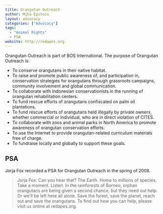 ```yaml
---
title: Orangutan Outreach
author: Mika Epstein
layout: advocacy
categories: ["Advocacy"]
tags: 
  - "Animal Rights"
  - PSA
website: http://redapes.org
---
```


Orangutan Outreach is part of BOS International. The purpose of Orangutan Outreach is:  
* To conserve orangutans in their native habitat.  
* To raise and promote public awareness of, and participation in, conservation strategies for orangutans through grassroots campaigns, community involvement and global communication.  
* To collaborate with Indonesian conservationists in the running of orangutan rehabilitation centers.  
* To fund rescue efforts of orangutans confiscated on palm oil plantations.  
* To fund rescue efforts of orangutans held illegally by private owners, whether commercial or individual, who are in direct violation of CITES.  
* To collaborate with zoos and animal parks in North America to promote awareness of orangutan conservation efforts.  
* To use the Internet to provide orangutan-related curriculum materials free of charge.  
* To fundraise locally and globally to support these goals.

## PSA
Jorja Fox recorded a PSA for Orangutan Outreach in the spring of 2008.

> Jorja Fox: Can you hear that? The Earth. Home to millions of species. Take a moment. Listen. In the rainforests of Borneo, orphan orangutans are being given a second chance, but they need out help. Or we'll be left here all alone. Save the forest, save the planet, reach out and save the orangutans. To find out how you can help, please visit us online at redapes.org.